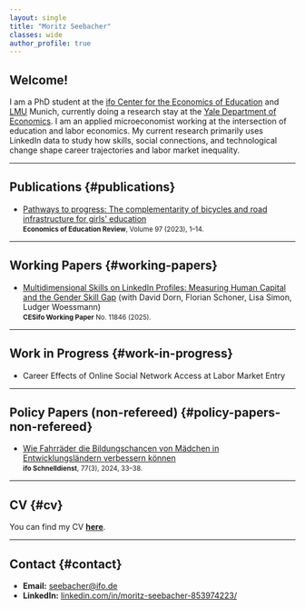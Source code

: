 ```yaml
---
layout: single
title: "Moritz Seebacher"
classes: wide
author_profile: true
---
```


## Welcome!
I am a PhD student at the [ifo Center for the Economics of Education](https://www.ifo.de/en/research/ifo-center-for-the-economics-of-education) and [LMU](https://www.lmu.de/en/index.html) Munich, currently doing a research stay at the [Yale Department of Economics](https://economics.yale.edu/about-economics). I am an applied microeconomist working at the intersection of education and labor economics. My current research primarily uses LinkedIn data to study how skills, social connections, and technological change shape career trajectories and labor market inequality.

---

## Publications {#publications}

- [Pathways to progress: The complementarity of bicycles and road infrastructure for girls’ education](https://www.sciencedirect.com/science/article/pii/S0272775723001309)  
  <small><strong>Economics of Education Review</strong>, Volume 97 (2023), 1–14.</small>

---

## Working Papers {#working-papers}

- [Multidimensional Skills on LinkedIn Profiles: Measuring Human Capital and the Gender Skill Gap](https://www.ifo.de/en/cesifo/publications/2025/working-paper/multidimensional-skills-linkedin-profiles-measuring-human-capital) (with David Dorn, Florian Schoner, Lisa Simon, Ludger Woessmann)  
  <small><strong>CESifo Working Paper</strong> No. 11846 (2025).</small>

---

## Work in Progress {#work-in-progress}

- Career Effects of Online Social Network Access at Labor Market Entry

---

## Policy Papers (non-refereed) {#policy-papers-non-refereed}

- [Wie Fahrräder die Bildungschancen von Mädchen in Entwicklungsländern verbessern können](https://www.ifo.de/publikationen/2024/aufsatz-zeitschrift/bildungschancen-von-maedchen-in-entwicklungslaendern)  
  <small><strong>ifo Schnelldienst</strong>, 77(3), 2024, 33–38.</small>
  
---

## CV {#cv}

You can find my CV **[here](/CV_Academic_Moritz_Seebacher_09_25.pdf)**.

---

## Contact {#contact}

- **Email:** <a href="mailto:seebacher@ifo.de">seebacher@ifo.de</a>  
- **LinkedIn:** <a href="https://www.linkedin.com/in/moritz-seebacher-853974223/">linkedin.com/in/moritz-seebacher-853974223/</a>
